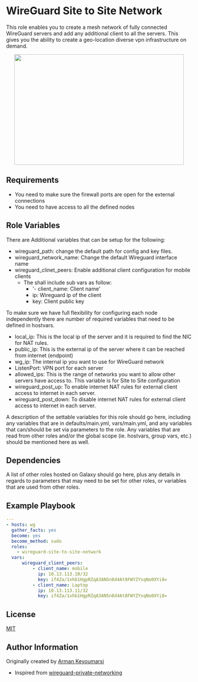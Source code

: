 WireGuard Site to Site Network
=========

This role enables you to create a mesh network of fully connected WireGuard servers and add any additional client to all the servers. This gives you the ability to create a geo-location diverse vpn infrastructure on demand. 

<p align="center">
  <img width="460" height="300" src="">
</p>


Requirements
------------

 * You need to make sure the firewall ports are open for the external connections
 * You need to have access to all the defined nodes

Role Variables
--------------

There are Additional variables that can be setup for the following:

 * wireguard_path: change the default path for config and key files.
 * wireguard_network_name: Change the default Wireguard interface name
 * wireguard_clinet_peers: Enable additional client configuration for mobile clients
    * The shall include sub vars as follow:
      * '- client_name: Client name' 
      * ip: Wireguard ip of the client
      * key: Client public key 

To make sure we have full flexibility for configuring each node independently there are number of required variables that need to be defined in hostvars. 

 * local_ip: This is the local ip of the server and it is required to find the NIC for NAT rules.
 * public_ip: This is the external ip of the server where it can be reached from internet (endpoint)
 * wg_ip: The internal ip you want to use for WireGuard network
 * ListenPort: VPN port for each server
 * allowed_ips: This is the range of networks you want to allow other servers have access to. This variable is for Site to Site configuration
 * wireguard_post_up: To enable internet NAT rules for external client access to internet in each server.
 * wireguard_post_down: To disable internet NAT rules for external client access to internet in each server.

A description of the settable variables for this role should go here, including any variables that are in defaults/main.yml, vars/main.yml, and any variables that can/should be set via parameters to the role. Any variables that are read from other roles and/or the global scope (ie. hostvars, group vars, etc.) should be mentioned here as well.

Dependencies
------------

A list of other roles hosted on Galaxy should go here, plus any details in regards to parameters that may need to be set for other roles, or variables that are used from other roles.

Example Playbook
----------------
```yml
---
- hosts: wg
  gather_facts: yes
  become: yes
  become_method: sudo
  roles:
    - wireguard-site-to-site-network
  vars:
      wireguard_client_peers:
          - client_name: mobile
            ip: 10.13.113.10/32
            key: if4Za/1xhb1HgpRZqA3AN5n8d4At8FWYZYsqNo0XYi8=
          - client_name: Laptop
            ip: 10.13.113.11/32
            key: if4Za/1xhb1HgpRZqA3AN5n8d4At8FWYZYsqNo0XYi8=
```
License
-------

[MIT](LICENSE)

Author Information
------------------

Originally created by [Arman Keyoumarsi](https://github.com/Arman-Keyoumarsi)
 * Inspired from [wireguard-private-networking](https://github.com/mawalu/wireguard-private-networking)

